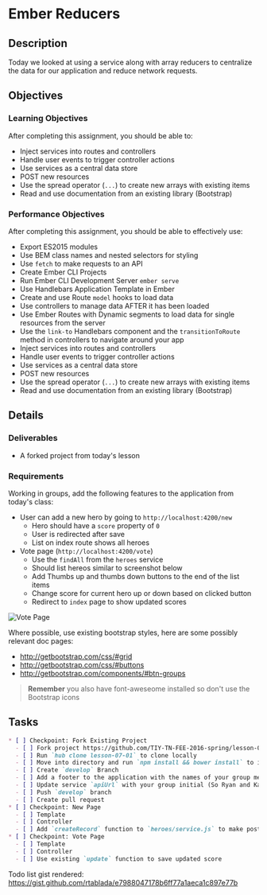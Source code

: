 # Ember Reducers

## Description

Today we looked at using a service along with array reducers to centralize the data for our application and reduce network requests.

## Objectives

### Learning Objectives

After completing this assignment, you should be able to:

* Inject services into routes and controllers
* Handle user events to trigger controller actions
* Use services as a central data store
* POST new resources
* Use the spread operator (`...`) to create new arrays with existing items
* Read and use documentation from an existing library (Bootstrap)

### Performance Objectives

After completing this assignment, you should be able to effectively use:

* Export ES2015 modules
* Use BEM class names and nested selectors for styling
* Use `fetch` to make requests to an API
* Create Ember CLI Projects
* Run Ember CLI Development Server `ember serve`
* Use Handlebars Application Template in Ember
* Create and use Route `model` hooks to load data
* Use controllers to manage data AFTER it has been loaded
* Use Ember Routes with Dynamic segments to load data for single resources from the server
* Use the `link-to` Handlebars component and the `transitionToRoute` method in controllers to navigate around your app
* Inject services into routes and controllers
* Handle user events to trigger controller actions
* Use services as a central data store
* POST new resources
* Use the spread operator (`...`) to create new arrays with existing items
* Read and use documentation from an existing library (Bootstrap)

## Details

### Deliverables

* A forked project from today's lesson

### Requirements

Working in groups, add the following features to the application from today's class:

* User can add a new hero by going to `http://localhost:4200/new`
  - Hero should have a `score` property of `0`
  - User is redirected after save
  - List on index route shows all heroes
* Vote page (`http://localhost:4200/vote`)
  - Use the `findAll` from the `heroes` service
  - Should list hereos similar to screenshot below
  - Add Thumbs up and thumbs down buttons to the end of the list items
  - Change score for current hero up or down based on clicked button
  - Redirect to `index` page to show updated scores

![Vote Page](https://angular.io/resources/images/devguide/toh/heroes-list-2.png)

Where possible, use existing bootstrap styles, here are some possibly relevant doc pages:

* http://getbootstrap.com/css/#grid
* http://getbootstrap.com/css/#buttons
* http://getbootstrap.com/components/#btn-groups

> **Remember** you also have font-aweseome installed so don't use the Bootstrap icons

## Tasks

```md
* [ ] Checkpoint: Fork Existing Project
  - [ ] Fork project https://github.com/TIY-TN-FEE-2016-spring/lesson-07-01
  - [ ] Run `hub clone lesson-07-01` to clone locally
  - [ ] Move into directory and run `npm install && bower install` to install packages
  - [ ] Create `develop` Branch
  - [ ] Add a footer to the application with the names of your group members
  - [ ] Update service `apiUrl` with your group initial (So Ryan and Kate woud be `https://tiny-tn.herokuapp.com/collections/rk-heroes`)
  - [ ] Push `develop` branch
  - [ ] Create pull request
* [ ] Checkpoint: New Page
  - [ ] Template
  - [ ] Controller
  - [ ] Add `createRecord` function to `heroes/service.js` to make post request to API and update `store` array
* [ ] Checkpoint: Vote Page
  - [ ] Template
  - [ ] Controller
  - [ ] Use existing `update` function to save updated score
```

Todo list gist rendered: https://gist.github.com/rtablada/e7988047178b6ff77a1aeca1c897e77b
